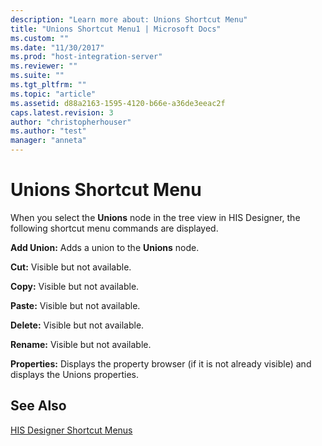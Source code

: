 ```yaml
---
description: "Learn more about: Unions Shortcut Menu"
title: "Unions Shortcut Menu1 | Microsoft Docs"
ms.custom: ""
ms.date: "11/30/2017"
ms.prod: "host-integration-server"
ms.reviewer: ""
ms.suite: ""
ms.tgt_pltfrm: ""
ms.topic: "article"
ms.assetid: d88a2163-1595-4120-b66e-a36de3eeac2f
caps.latest.revision: 3
author: "christopherhouser"
ms.author: "test"
manager: "anneta"
---
```

# Unions Shortcut Menu
When you select the **Unions** node in the tree view in HIS Designer, the following shortcut menu commands are displayed.  
  
 **Add Union:** Adds a union to the **Unions** node.  
  
 **Cut:** Visible but not available.  
  
 **Copy:** Visible but not available.  
  
 **Paste:** Visible but not available.  
  
 **Delete:** Visible but not available.  
  
 **Rename:** Visible but not available.  
  
 **Properties:** Displays the property browser (if it is not already visible) and displays the Unions properties.  
  
## See Also  
 [HIS Designer Shortcut Menus](../core/his-designer-shortcut-menus1.md)

